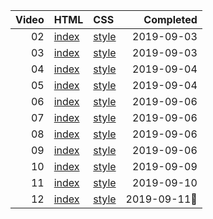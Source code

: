 | Video | HTML                                             | CSS                                                  |    Completed |
| ----: | :----------------------------------------------- | :--------------------------------------------------- | -----------: |
|    02 | [index](./02-intro/index.html)                   | [style](./02-intro/style-TODD.css)                   |   2019-09-03 |
|    03 | [index](./03-flex-direction/index.html)          | [style](./03-flex-direction/style-TODD.css)          |   2019-09-03 |
|    04 | [index](./04-flex-direction/index.html)          | [style](./03-flex-direction/style-TODD.css)          |   2019-09-04 |
|    05 | [index](./05-ordering/index.html)                | [style](./05-ordering/style-TODD.css)                |   2019-09-04 |
|    06 | [index](./06-alignment-and-centering/index.html) | [style](./06-alignment-and-centering/style-TODD.css) |   2019-09-06 |
|    07 | [index](./06-alignment-and-centering/index.html) | [style](./06-alignment-and-centering/style-TODD.css) |   2019-09-06 |
|    08 | [index](./06-alignment-and-centering/index.html) | [style](./06-alignment-and-centering/style-TODD.css) |   2019-09-06 |
|    09 | [index](./06-alignment-and-centering/index.html) | [style](./06-alignment-and-centering/style-TODD.css) |   2019-09-06 |
|    10 | [index](./10-flexbox-sizing/index.html)          | [style](./10-flexbox-sizing/style-TODD.css)          |   2019-09-09 |
|    11 | [index](./11-flexbox-sizing/index.html)          | [style](./11-flexbox-sizing/style-TODD.css)          |   2019-09-10 |
|    12 | [index](./11-flexbox-sizing/index.html)          | [style](./11-flexbox-sizing/style-TODD.css)          | 2019-09-11🎂 |
